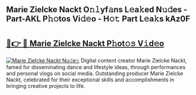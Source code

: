 ## Marie Zielcke Nackt O𝚗𝚕yf𝚊ns L𝚎a𝚔ed N𝚞𝚍es - Part-AKL P𝚑𝚘tos Vi𝚍𝚎o - H𝚘𝚝 Part L𝚎a𝚔s kAz0F

# <h2><a href="http://kf40cf.oniu.top/?m=Marie+Zielcke+Nackt">🔗👉 🔴 Marie Zielcke Nackt P𝚑ot𝚘𝚜 V𝚒d𝚎o</a></h2>

[![Marie Zielcke Nackt Nu𝚍e𝚜](https://i.imgur.com/0qMVB7G.gif)](http://kf40cf.oniu.top/?m=Marie+Zielcke+Nackt)
Digital content creator Marie Zielcke Nackt, famed for disseminating dance and lifestyle ideas, through performances and personal vlogs on social media. Outstanding producer Marie Zielcke Nackt, celebrated for their exceptional skills and accomplishments in bringing creative projects to life.  
